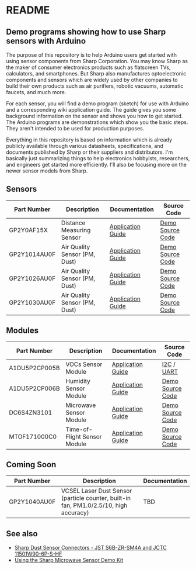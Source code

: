 # README
## Demo programs showing how to use Sharp sensors with Arduino

The purpose of this repository is to help Arduino users get started with using sensor components from Sharp Corporation. You may know Sharp as the maker of consumer electronics products such as flatscreen TVs, calculators, and smartphones. But Sharp also manufactures optoelectronic components and sensors which are widely used by other companies to build their own products such as air purifiers, robotic vacuums, automatic faucets, and much more.

For each sensor, you will find a demo program (sketch) for use with Arduino and a corresponding wiki application guide. The guide gives you some background information on the sensor and shows you how to get started. The Arduino programs are demonstrations which show you the basic steps. They aren't intended to be used for production purposes.

Everything in this repository is based on information which is already publicly available through various datasheets, specifications, and documents published by Sharp or their suppliers and distributors. I'm basically just summarizing things to help electronics hobbyists, researchers, and engineers get started more efficiently. I'll also be focusing more on the newer sensor models from Sharp.

## Sensors

| Part Number | Description | Documentation | Source Code |
|-------------|-------------|-------|------|
|GP2Y0AF15X|Distance Measuring Sensor|[Application Guide](https://github.com/sharpsensoruser/sharp-sensor-demos/wiki/Application-Guide-for-Sharp-GP2Y0AF15X-Distance-Measuring-Sensor) | [Demo Source Code](https://github.com/sharpsensoruser/sharp-sensor-demos/blob/master/sharp_gp2y0af15x_demo/sharp_gp2y0af15x_demo.ino)|
|GP2Y1014AU0F|Air Quality Sensor (PM, Dust)|[Application Guide](https://github.com/sharpsensoruser/sharp-sensor-demos/wiki/Application-Guide-for-Sharp-GP2Y1014AU0F-Dust-Sensor)|[Demo Source Code](https://github.com/sharpsensoruser/sharp-sensor-demos/blob/master/sharp_gp2y1014au0f_demo/sharp_gp2y1014au0f_demo.ino)|
|GP2Y1026AU0F|Air Quality Sensor (PM, Dust)|[Application Guide](https://github.com/sharpsensoruser/sharp-sensor-demos/wiki/Application-Guide-for-Sharp-GP2Y1026AU0F-Dust-Sensor)|[Demo Source Code](https://github.com/sharpsensoruser/sharp-sensor-demos/blob/master/sharp_gp2y1026au0f_demo/sharp_gp2y1026au0f_demo.ino)|
|GP2Y1030AU0F|Air Quality Sensor (PM, Dust)|[Application Guide](https://github.com/sharpsensoruser/sharp-sensor-demos/wiki/Application-Guide-for-Sharp-GP2Y1030AU0F-Dust-Sensor)|[Demo Source Code](https://github.com/sharpsensoruser/sharp-sensor-demos/blob/master/sharp_gp2y1030au0f_demo/sharp_gp2y1030au0f_demo.ino)|

## Modules

| Part Number | Description | Documentation | Source Code |
|-------------|-------------|-------|------|
|A1DU5P2CP005B|VOCs Sensor Module|[Application Guide](https://github.com/sharpsensoruser/sharp-sensor-demos/wiki/Application-Guide-for-Sharp-A1DU5P2CP005B-VOCs-Sensor-Module)|[I2C](https://github.com/sharpsensoruser/sharp-sensor-demos/blob/master/sharp_a1du5p2cp005b_demo/sharp_a1du5p2cp005b_demo_i2c.ino) / [UART](https://github.com/sharpsensoruser/sharp-sensor-demos/blob/master/sharp_a1du5p2cp005b_demo/sharp_a1du5p2cp005b_demo_uart.ino)|
|A1DU5P2CP006B|Humidity Sensor Module|[Application Guide](https://github.com/sharpsensoruser/sharp-sensor-demos/wiki/Application-Guide-for-Sharp-A1DU5P2CP006B-Humidity-Sensor-Module)|[Demo Source Code](https://github.com/sharpsensoruser/sharp-sensor-demos/blob/master/sharp_a1du5p2cp006b_demo/sharp_a1du5p2cp006b_demo.ino)|
|DC6S4ZN3101|Microwave Sensor Module|[Application Guide](https://github.com/sharpsensoruser/sharp-sensor-demos/wiki/Application-Guide-for-Sharp-DC6S4ZN3101-Microwave-Motion-Sensor-Module)|[Demo Source Code](https://github.com/sharpsensoruser/sharp-sensor-demos/blob/master/sharp_dc6s4zn3101_demo/sharp_dc6s4zn3101_demo.ino)|
|MTOF171000C0|Time-of-Flight Sensor Module|[Application Guide](https://github.com/sharpsensoruser/sharp-sensor-demos/wiki/Application-Guide-for-Sharp-MTOF171000C0-Time-of-Flight-Sensor-Module)|[Demo Source Code](https://github.com/sharpsensoruser/sharp-sensor-demos/blob/master/sharp_mtof171000c0_demo/sharp_mtof171000c0_demo.ino)|

## Coming Soon

| Part Number | Description |Documentation|
|-------------|-------------|-------------|
|GP2Y1040AU0F|VCSEL Laser Dust Sensor (particle counter, built-in fan, PM1.0/2.5/10, high accuracy)|TBD|

## See also
* [Sharp Dust Sensor Connectors - JST S6B-ZR-SM4A and JCTC 11501W90-6P-S-HF](https://github.com/sharpsensoruser/sharp-sensor-demos/wiki/Sharp-Dust-Sensor-Connectors)
* [Using the Sharp Microwave Sensor Demo Kit](https://github.com/sharpsensoruser/sharp-sensor-demos/wiki/Using-the-Sharp-Microwave-Sensor-Demo-Kit)
